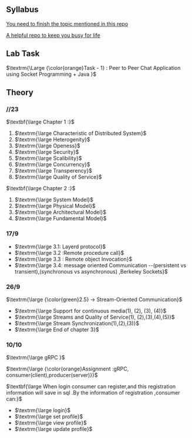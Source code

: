 ## Syllabus
[You need to finish the topic mentioned in this repo](https://github.com/donnemartin/system-design-primer)

[A helpful repo to keep you busy for life]( https://github.com/EbookFoundation/free-programming-books)



## Lab Task
$\textrm{\Large {\color{orange}Task - 1} : Peer to Peer Chat Application using Socket Programming + Java }$

## Theory

### //23
$\textbf{\large Chapter 1 :}$

<ol>
   <li>$\textrm{\large Characteristic of Distributed System}$</li>
   <li>$\textrm{\large Heterogenity}$</li>
   <li>$\textrm{\large Openess}$</li>
   <li>$\textrm{\large Security}$</li>
   <li>$\textrm{\large Scalibility}$</li>
   <li>$\textrm{\large Concurrency}$</li>
   <li>$\textrm{\large Transperency}$</li>
   <li>$\textrm{\large Quality of Service}$</li>
</ol>

$\textbf{\large Chapter 2 :}$
<ol>
   <li>$\textrm{\large System Model}$</li>
   <li>$\textrm{\large Physical Model}$</li>
   <li>$\textrm{\large Architectural Model}$</li>
   <li>$\textrm{\large Fundamental Model}$</li>
</ol>

### 17/9
<ul>
 <li>$\textrm{\large 3.1: Layerd protocol}$</li>
 <li>$\textrm{\large 3.2 :Remote procedure call}$</li>
 <li>$\textrm{\large 3.3 : Remote object Invocation}$</li>
 <li>$\textrm{\large 3.4: message oriented Communication --(persistent vs transient),(synchronous vs asynchronous) ,Berkeley Sockets}$</li>
</ul>

### 26/9
$\textrm{\large {\color{green}2.5} -> Stream-Oriented Communication}$
<ul>
   <li>$\textrm{\large Support for continuous media(1), (2), (3), (4)}$</li>
   <li>$\textrm{\large Streams and Quality of Service(1), (2),(3),(4),(5)}$</li>
   <li>$\textrm{\large Stream Synchronization(1),(2),(3)}$</li>
   <li>$\textrm{\large End of chapter 3}$</li>
</ul>

### 10/10
$\textrm{\large gRPC }$

$\textrm{\large {\color{orange}Assignment :gRPC, consumer(client),producer(server)}}$

$\textbf{\large When login consumer can register,and this registration information will save in sql .By the information of registration ,consumer can:}$
<ul>
   <li>$\textrm{\large login}$</li>
   <li>$\textrm{\large set profile}$</li>
   <li>$\textrm{\large view profile}$</li>
   <li>$\textrm{\large update  profile}$</li>
</ul>
